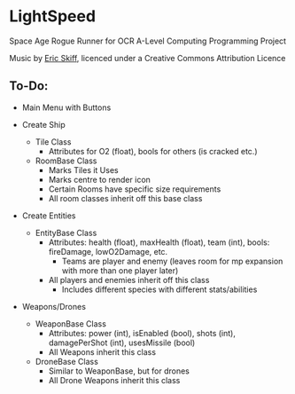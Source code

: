 # LightSpeed
Space Age Rogue Runner for OCR A-Level Computing Programming Project

Music by [Eric Skiff](http://ericskiff.com/music/), licenced under a Creative Commons Attribution Licence

## To-Do:
- Main Menu with Buttons
- Create Ship
  - Tile Class
    - Attributes for O2 (float), bools for others (is cracked etc.)
  - RoomBase Class
    - Marks Tiles it Uses
	- Marks centre to render icon
	- Certain Rooms have specific size requirements
	- All room classes inherit off this base class
	
- Create Entities
  - EntityBase Class
    - Attributes: health (float), maxHealth (float), team (int), bools: fireDamage, lowO2Damage, etc.
	  - Teams are player and enemy (leaves room for mp expansion with more than one player later)
	- All players and enemies inherit off this class
	  - Includes different species with different stats/abilities
	  
- Weapons/Drones
  - WeaponBase Class 
    - Attributes: power (int), isEnabled (bool), shots (int), damagePerShot (int), usesMissile (bool)
	- All Weapons inherit this class
  - DroneBase Class
    - Similar to WeaponBase, but for drones
	- All Drone Weapons inherit this class

